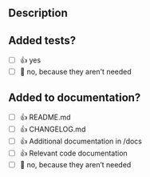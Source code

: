 <!--
For Work In Progress Pull Requests, please use the Draft PR feature, see https://github.blog/2019-02-14-introducing-draft-pull-requests/ for further details.

Please ensure your pull request title uses following pattern:
 - JIRA_TICKET_ID DESCRIPTIVE_SUMMARY_OF_CHANGES 
 - Example: RR-2582 Remove All Bugs From Service

Please ensure you've done the following:  
  - 👷‍♀️ Create small PRs. In most cases, this will be possible. If your PR is large, try to split it in order to make it more readable.
  - ✅ Provide tests for your changes.
  - 📝 Use descriptive commit messages.
  - 📗 Update any related documentation and include any relevant screenshots.
  - 👨‍💻👩‍💻 Please make sure your code is clean and readable by adding code documentation, using meaningful variables, and follows our coding standards (https://docs.google.com/document/d/1PGWRq_aFHxcxoz9n-38HmGMKeJwjHAnSApO2dQhlwCs/edit#heading=h.25vo55dea18c)

⚠️ Note: Pull Requests are a feedback seeking mechanism, not to remove errors. You do not need approvals for merging!
-->

## Description

<!--
Please include a summary of the code changes. Please also link your JIRA ticket if it exists. Further, please include post-deployment tasks that need to be performed in order to deploy your changes e.g. triggering a airflow DAG, update OpenAPI schema, ….
-->

## Added tests?

- [ ] 👍 yes
- [ ] 🙅 no, because they aren't needed

## Added to documentation?

- [ ] 👍 README.md
- [ ] 👍 CHANGELOG.md
- [ ] 👍 Additional documentation in /docs
- [ ] 👍 Relevant code documentation
- [ ] 🙅 no, because they aren’t needed
